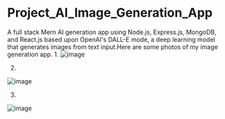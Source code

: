 # Project_AI_Image_Generation_App

A full stack Mern AI generation app using Node.js, Express.js, MongoDB, and React.js based upon OpenAI's DALL-E mode, a deep learning model that generates images from text input.Here are some photos of my image generation app.
1. 
![image](https://user-images.githubusercontent.com/89720737/225073048-77b84836-97ca-4d1a-841f-20818ba01529.png)

2.
![image](https://user-images.githubusercontent.com/89720737/225073254-fdd4291b-e39a-485e-aa76-c1af52e702ed.png)

3.
![image](https://user-images.githubusercontent.com/89720737/225073579-c100fb49-40f5-4445-ac8f-0c5811b86d21.png)



